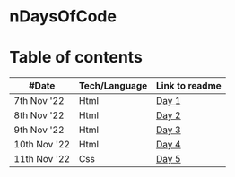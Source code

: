 # nDaysOfCode

# Table of contents

| #Date        | Tech/Language | Link to readme                  |
| ------------ | ------------- | ------------------------------- |
| 7th Nov '22  | Html          | [Day 1](./html/day_1/readme.md) |
| 8th Nov '22  | Html          | [Day 2](./html/day_2/readme.md) |
| 9th Nov '22  | Html          | [Day 3](./html/day_3/readme.md) |
| 10th Nov '22 | Html          | [Day 4](./html/day_4/readme.md) |
| 11th Nov '22 | Css           | [Day 5](./html/day_5/readme.md) |
